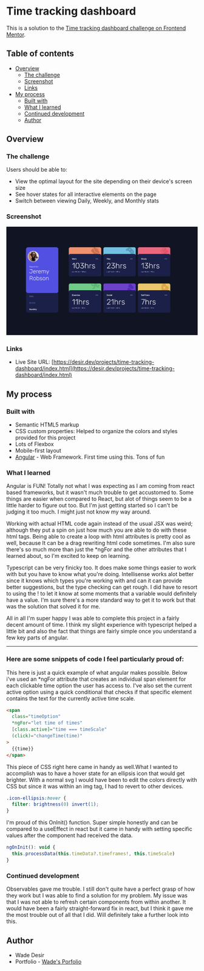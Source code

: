 # Time tracking dashboard 

This is a solution to the [Time tracking dashboard challenge on Frontend Mentor](https://www.frontendmentor.io/challenges/time-tracking-dashboard-UIQ7167Jw).

## Table of contents

- [Overview](#overview)
  - [The challenge](#the-challenge)
  - [Screenshot](#screenshot)
  - [Links](#links)
- [My process](#my-process)
  - [Built with](#built-with)
  - [What I learned](#what-i-learned)
  - [Continued development](#continued-development)
  - [Author](#author)

## Overview

### The challenge

Users should be able to:

- View the optimal layout for the site depending on their device's screen size
- See hover states for all interactive elements on the page
- Switch between viewing Daily, Weekly, and Monthly stats

### Screenshot

![Website Thumbnail](https://raw.githubusercontent.com/wadedesir/time-tracking-dashboard/main/screenshot.png)

### Links

- Live Site URL: [https://desir.dev/projects/time-tracking-dashboard/index.html](https://desir.dev/projects/time-tracking-dashboard/index.html)

## My process

### Built with

- Semantic HTML5 markup
- CSS custom properties: Helped to organize the colors and styles provided for this project
- Lots of Flexbox
- Mobile-first layout
- [Angular](https://angular.io/) - Web Framework. First time using this. Tons of fun

### What I learned

Angular is FUN! Totally not what I was expecting as I am coming from react based frameworks, but it wasn't much trouble to get accustomed to. Some things are easier when compared to React, but alot of things seem to be a little harder to figure out too. But I'm just getting started so I can't be judging it too much. I might just not know my way around.

Working with actual HTML code again instead of the usual JSX was weird; although they put a spin on just how much you are able to do with these html tags. Being able to create a loop with html attributes is pretty cool as well, because It can be a drag rewriting html code sometimes. I'm also sure there's so much more than just the \*ngFor and the other attributes that I learned about, so I'm excited to keep on learning.

Typescript can be very finicky too. It does make some things easier to work with but you have to know what you're doing. Intellisense works alot better since it knows which types you're working with and can it can provide better suggestions, but the type checking can get rough. I did have to resort to using the ! to let it know at some moments that a variable would definitely have a value. I'm sure there's a more standard way to get it to work but that was the solution that solved it for me.

All in all I'm super happy I was able to complete this project in a fairly decent amount of time. I think my slight experience with typescript helped a little bit and also the fact that things are fairly simple once you understand a few key parts of angular.

---

### Here are some snippets of code I feel particularly proud of:

This here is just a quick example of what angular makes possible. Below i've used an \*ngFor attribute that creates an individual span element for each clickable time option the user has access to. I've also set the current active option using a quick conditional that checks if that specific element contains the text for the currently active time scale.

```html
<span
  class="timeOption"
  *ngFor="let time of times"
  [class.active]="time === timeScale"
  (click)="changeTime(time)"
>
  {{time}}
</span>
```

This piece of CSS right here came in handy as well.What I wanted to accomplish was to have a hover state for an ellipsis icon that would get brighter. With a normal svg I would have been to edit the colors directly with CSS but since it was within an img tag, I had to revert to other devices.

```css
.icon-ellipsis:hover {
  filter: brightness(0) invert(1);
}
```

I'm proud of this OnInit() function. Super simple honestly and can be compared to a useEffect in react but it came in handy with setting specific values after the component had received the data.

```js
ngOnInit(): void {
  this.processData(this.timeData?.timeframes!, this.timeScale)
}
```

### Continued development

Observables gave me trouble. I still don't quite have a perfect grasp of how they work but I was able to find a solution for my problem. My issue was that I was not able to refresh certain components from within another. It would have been a fairly straight-forward fix in react, but I think it gave me the most trouble out of all that I did. Will definitely take a further look into this.

## Author

- Wade Desir
- Portfolio - [Wade's Porfolio](https://www.desir.dev)
